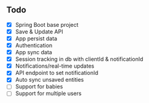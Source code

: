 ## Todo

- [x] Spring Boot base project
- [x] Save & Update API
- [x] App persist data
- [x] Authentication
- [x] App sync data
- [x] Session tracking in db with clientId & notificationId
- [x] Notifications/real-time updates
- [x] API endpoint to set notificationId
- [x] Auto sync unsaved entities
- [ ] Support for babies 
- [ ] Support for multiple users

